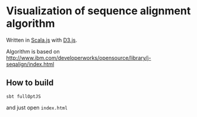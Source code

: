 # Visualization of sequence alignment algorithm

Written in [Scala.js](https://www.scala-js.org/) with [D3.js](http://d3js.org/).

Algorithm is based on http://www.ibm.com/developerworks/opensource/library/j-seqalign/index.html

## How to build

```shell
sbt fullOptJS
```

and just open ```index.html```